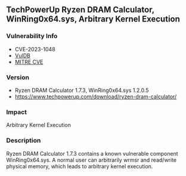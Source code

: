## TechPowerUp Ryzen DRAM Calculator, WinRing0x64.sys, Arbitrary Kernel Execution

### Vulnerability Info
* CVE-2023-1048
* [VulDB](https://vuldb.com/?id.221807)
* [MITRE CVE](https://cve.mitre.org/cgi-bin/cvename.cgi?name=CVE-2023-1008)

### Version
* Ryzen DRAM Calculator 1.7.3, WinRing0x64.sys 1.2.0.5
* https://www.techpowerup.com/download/ryzen-dram-calculator/

### Impact
Arbitrary Kernel Execution

### Description
Ryzen DRAM Calculator 1.7.3 contains a known vulnerable component WinRing0x64.sys. A normal user can arbitrarily wrmsr and read/write physical memory, which leads to arbitrary kernel execution.